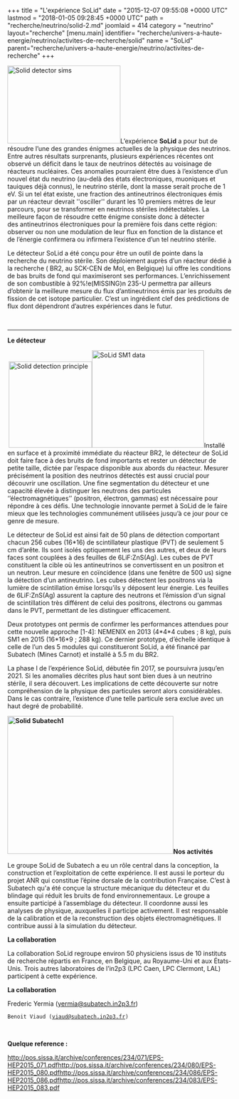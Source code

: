 +++
title = "L'expérience SoLid"
date = "2015-12-07 09:55:08 +0000 UTC"
lastmod = "2018-01-05 09:28:45 +0000 UTC"
path = "recherche/neutrino/solid-2.md"
joomlaid = 414
category = "neutrino"
layout="recherche"
[menu.main]
  identifier= "recherche/univers-a-haute-energie/neutrino/activites-de-recherche/solid"
  name = "SoLid"
  parent="recherche/univers-a-haute-energie/neutrino/activites-de-recherche"
+++
<div title="Page 1">
<p><img src="images/Recherche/neutrino/Solid/Solid_detector_sims.png" alt="Solid detector sims" width="254" height="175" title="SoLid detector @ BR2 reactor, Mol (Belgium)"/>L’expérience <strong>SoLid</strong> a pour but de résoudre l’une des grandes énigmes actuelles de la physique des neutrinos. Entre autres résultats surprenants, plusieurs expériences récentes ont observé un déficit dans le taux de neutrinos détectés au voisinage de réacteurs nucléaires. Ces anomalies pourraient être dues à l’existence d’un nouvel état du neutrino (au-delà des états électroniques, muoniques et tauiques déjà connus), le neutrino stérile, dont la masse serait proche de 1 eV. Si un tel état existe, une fraction des antineutrinos électroniques émis par un réacteur devrait ''osciller'' durant les 10 premiers mètres de leur parcours, pour se transformer en neutrinos stériles indétectables. La meilleure façon de résoudre cette énigme consiste donc à détecter des antineutrinos électroniques pour la première fois dans cette région: observer ou non une modulation de leur flux en fonction de la distance et de l’énergie confirmera ou infirmera l’existence d’un tel neutrino stérile.</p>
<p>Le détecteur SoLid a été conçu pour être un outil de pointe dans la recherche du neutrino stérile. Son déploiement auprès d’un réacteur dédié à la recherche ( BR2, au SCK-CEN de Mol, en Belgique) lui offre les conditions de bas bruits de fond qui maximiseront ses performances. L’enrichissement de son combustible à 92%!e(MISSING)n 235-U permettra par ailleurs d’obtenir la meilleure mesure du flux d’antineutrinos émis par les produits de fission de cet isotope particulier. C’est un ingrédient clef des prédictions de flux dont dépendront d’autres expériences dans le futur. </p>
<p> </p>
<hr/></div>
<p><strong>Le détecteur </strong></p>
<p><strong> </strong><img src="images/Recherche/neutrino/Solid/Solid_detection_principle.png" alt="Solid detection principle" width="187" height="194" title="SoLid detection principle"/><img src="images/Recherche/neutrino/Solid/SoLid_SM1_data.png" alt="SoLid SM1 data" width="252" height="219" title="IBD candidate event in SM1 data"/>Installé en surface et à proximité immédiate du réacteur BR2, le détecteur de SoLid doit faire face à des bruits de fond importants et rester un détecteur de petite taille, dictée par l’espace disponible aux abords du réacteur. Mesurer précisément la position des neutrinos détectés est aussi crucial pour découvrir une oscillation. Une fine segmentation du détecteur et une capacité élevée à distinguer les neutrons des particules ‘’électromagnétiques’’ (positron, électron, gammas) est nécessaire pour répondre à ces défis. Une technologie innovante permet à SoLid de le faire mieux que les technologies communément utilisées jusqu’à ce jour pour ce genre de mesure. </p>
<p>Le détecteur de SoLid est ainsi fait de 50 plans de détection comportant chacun 256 cubes (16*16) de scintillateur plastique (PVT) de seulement 5 cm d’arête. Ils sont isolés optiquement les uns des autres, et deux de leurs faces sont couplées à des feuilles de 6LiF:ZnS(Ag). Les cubes de PVT constituent la cible où les antineutrinos se convertissent en un positron et un neutron. Leur mesure en coïncidence (dans une fenêtre de 500 us) signe la détection d’un antineutrino. Les cubes détectent les positrons via la lumière de scintillation émise lorsqu’ils y déposent leur énergie. Les feuilles de 6LiF:ZnS(Ag) assurent la capture des neutrons et l’émission d'un signal de scintillation très différent de celui des positrons, électrons ou gammas dans le PVT, permettant de les distinguer efficacement.</p>
<p>Deux prototypes ont permis de confirmer les performances attendues pour cette nouvelle approche [1-4]: NEMENIX en 2013 (4*4*4 cubes ; 8 kg), puis SM1 en 2015 (16*16*9 ; 288 kg). Ce dernier prototype, d’échelle identique à celle de l’un des 5 modules qui constitueront SoLid, a été financé par Subatech (Mines Carnot) et installé à 5.5 m du BR2.</p>
<p>La phase I de l’expérience SoLid, débutée fin 2017, se poursuivra jusqu’en 2021. Si les anomalies décrites plus haut sont bien dues à un neutrino stérile, il sera découvert. Les implications de cette découverte sur notre compréhension de la physique des particules seront alors considérables. Dans le cas contraire, l’existence d’une telle particule sera exclue avec un haut degré de probabilité.</p>
<p><strong><img src="images/Recherche/neutrino/Solid/Solid_Subatech1.png" alt="Solid Subatech1" width="373" height="310" title="Un des modules de l'expérience SoLid, assemblés par le groupe Subatech à Ghent, en 2017"/>Nos activités </strong></p>
<p>Le groupe SoLid de Subatech a eu un rôle central dans la conception, la construction et l’exploitation de cette expérience. Il est aussi le porteur du projet ANR qui constitue l’épine dorsale de la contribution Française. C’est à Subatech qu'a été conçue la structure mécanique du détecteur et du blindage qui réduit les bruits de fond environnementaux. Le groupe a ensuite participé à l’assemblage du détecteur. Il coordonne aussi les analyses de physique, auxquelles il participe activement. Il est responsable de la calibration et de la reconstruction des objets électromagnétiques. Il contribue aussi à la simulation du détecteur.</p>
<p><strong>La collaboration </strong></p>
<p>La collaboration SoLid regroupe environ 50 physiciens issus de 10 instituts de recherche répartis en France, en Belgique, au Royaume-Uni et aux États-Unis. Trois autres laboratoires de l’in2p3 (LPC Caen, LPC Clermont, LAL) participent à cette expérience.</p>
<p><strong>La collaboration</strong></p>
<p>Frederic Yermia (<a href="mailto:yermia@subatech.in2p3.fr">yermia@subatech.in2p3.fr</a>)  </p>
<p><code><span><span>Benoit Viaud (<a href="mailto:viaud@subatech.in2p3.fr">viaud@subatech.in2p3.fr</a>) </span></span></code></p>
<p> </p>
<p><strong>Quelque reference :</strong></p>
<p><span><a href="http://pos.sissa.it/archive/conferences/234/071/EPS-HEP2015_071.pdf">http://pos.sissa.it/archive/conferences/234/071/EPS-HEP2015_071.pdf</a><a href="http://pos.sissa.it/archive/conferences/234/080/EPS-HEP2015_080.pdf">http://pos.sissa.it/archive/conferences/234/080/EPS-HEP2015_080.pdf</a><a href="http://pos.sissa.it/archive/conferences/234/086/EPS-HEP2015_086.pdf">http://pos.sissa.it/archive/conferences/234/086/EPS-HEP2015_086.pdf</a><a href="http://pos.sissa.it/archive/conferences/234/083/EPS-HEP2015_083.pdf">http://pos.sissa.it/archive/conferences/234/083/EPS-HEP2015_083.pdf</a><a href="http://pos.sissa.it/archive/conferences/234/083/EPS-HEP2015_083.pdf"></a></span></p>
<p> </p>